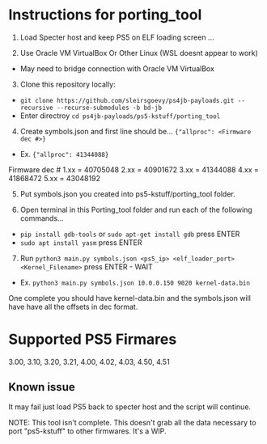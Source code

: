 # Instructions for porting_tool

1. Load Specter host and keep PS5 on ELF loading screen ...  
  
2. Use Oracle VM VirtualBox Or Other Linux (WSL doesnt appear to work)  
-   May need to bridge connection with Oracle VM VirtualBox  

3. Clone this repository locally:  
-    `git clone https://github.com/sleirsgoevy/ps4jb-payloads.git --recursive --recurse-submodules -b bd-jb`  
-    Enter directroy `cd ps4jb-payloads/ps5-kstuff/porting_tool`  

4. Create symbols.json and first line should be... `{"allproc": <Firmware dec #>}`
-    Ex. `{"allproc": 41344088}`

Firmware dec #
1.xx = 40705048
2.xx = 40901672
3.xx = 41344088
4.xx = 41868472
5.xx = 43048192
   
5. Put symbols.json you created into ps5-kstuff/porting_tool folder.  

6. Open terminal in this Porting_tool folder and run each of the following commands...  
-   `pip install gdb-tools` or `sudo apt-get install gdb` press ENTER  
-   `sudo apt install yasm` press ENTER  
   
7. Run `python3 main.py symbols.json <ps5_ip> <elf_loader_port> <Kernel_Filename>`  press ENTER - WAIT  
-    Ex. `python3 main.py symbols.json 10.0.0.150 9020 kernel-data.bin`  
  
One complete you should have kernel-data.bin and the symbols.json will have have all the offsets in dec format.  

# Supported PS5 Firmares  
3.00, 3.10, 3.20, 3.21, 4.00, 4.02, 4.03, 4.50, 4.51

## Known issue  
It may fail just load PS5 back to specter host and the script will continue.  

NOTE: This tool isn't complete. This doesn't grab all the data necessary to port "ps5-kstuff" to other firmwares. It's a WIP.
